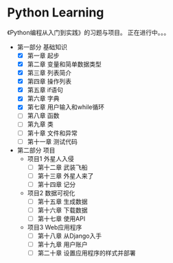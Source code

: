 # Python Learning

《Python编程从入门到实践》的习题与项目。
正在进行中。。。
- 第一部分 基础知识
    - [x] 第一章 起步
    - [x] 第二章 变量和简单数据类型
    - [x] 第三章 列表简介
    - [x] 第四章 操作列表
    - [x] 第五章 if语句
    - [x] 第六章 字典
    - [x] 第七章 用户输入和while循环
    - [ ] 第八章 函数
    - [ ] 第九章 类
    - [ ] 第十章 文件和异常
    - [ ] 第十一章 测试代码
- 第二部分 项目
    - 项目1 外星人入侵
        - [ ] 第十二章 武装飞船
        - [ ] 第十三章 外星人来了
        - [ ] 第十四章 记分
    - 项目2 数据可视化
        - [ ] 第十五章 生成数据
        - [ ] 第十六章 下载数据
        - [ ] 第十七章 使用API
    - 项目3 Web应用程序
        - [ ] 第十八章 从Django入手
        - [ ] 第十九章 用户账户
        - [ ] 第二十章 设置应用程序的样式并部署
